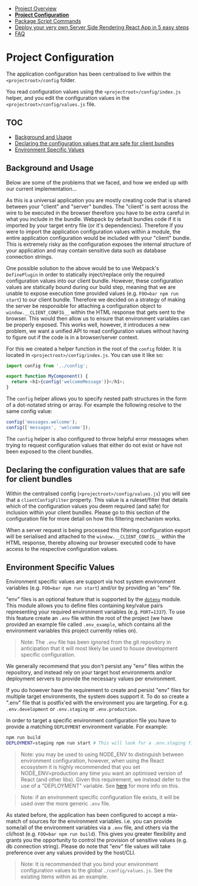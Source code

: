  - [Project Overview](/docs/PROJECT_OVERVIEW.md)
 - __[Project Configuration](/docs/PROJECT_CONFIG.md)__
 - [Package Script Commands](/docs/PKG_SCRIPTS.md)
 - [Deploy your very own Server Side Rendering React App in 5 easy steps](/docs/DEPLOY_TO_NOW.md)
 - [FAQ](/docs/FAQ.md)

# Project Configuration

The application configuration has been centralised to live within the `<projectroot>/config` folder.

You read configuration values using the `<projectroot>/config/index.js` helper, and you edit the configuration values in the `<projectroot>/config/values.js` file.

## TOC

 - [Background and Usage](#background-and-usage)
 - [Declaring the configuration values that are safe for client bundles](#declaring-the-configuration-values-that-are-safe-for-client-bundles)
 - [Environment Specific Values](#environment-specifc-values)

## Background and Usage

Below are some of the problems that we faced, and how we ended up with our current implementation...

As this is a universal application you are mostly creating code that is shared between your "client" and "server" bundles. The "client" is sent across the wire to be executed in the browser therefore you have to be extra careful in what you include in the bundle.  Webpack by default bundles code if it is imported by your target entry file (or it's dependencies). Therefore if you were to import the application configuration values within a module, the entire application configuration would be included with your "client" bundle. This is extremely risky as the configuration exposes the internal structure of your application and may contain sensitive data such as database connection strings.

One possible solution to the above would be to use Webpack's `DefinePlugin` in order to statically inject/replace only the required configuration values into our client bundle.  However, these configuration values are statically bound during our build step, meaning that we are unable to expose execution time provided values (e.g. `FOO=bar npm run start`) to our client bundle. Therefore we decided on a strategy of making the server be responsible for attaching a configuration object to `window.__CLIENT_CONFIG__` within the HTML response that gets sent to the browser.  This would then allow us to ensure that environment variables can be properly exposed. This works well, however, it introduces a new problem, we want a unified API to read configuration values without having to figure out if the code is in a browser/server context.

For this we created a helper function in the root of the `config` folder.  It is located in `<projectroot>/config/index.js`.  You can use it like so:

```js
import config from '../config';

export function MyComponent() {
  return <h1>{config('welcomeMessage')}</h1>;
}
```

The `config` helper allows you to specify nested path structures in the form of a dot-notated string or array. For example the following resolve to the same config value:

```js
config('messages.welcome');
config(['messages', 'welcome']);
```

The `config` helper is also configured to throw helpful error messages when trying to request configuration values that either do not exist or have not been exposed to the client bundles.

## Declaring the configuration values that are safe for client bundles

Within the centralised config (`<projectroot>/config/values.js`) you will see that a `clientConfigFilter` property.  This value is a ruleset/filter that details which of the configuration values you deem required (and safe) for inclusion within your client bundles.  Please go to this section of the configuration file for more detail on how this filtering mechanism works.

When a server request is being processed this filtering configuration export will be serialised and attached to the `window.__CLIENT_CONFIG__` within the HTML response, thereby allowing our browser executed code to have access to the respective configuration values.

## Environment Specific Values

Environment specific values are support via host system environment variables (e.g. `FOO=bar npm run start`) and/or by providing an "env" file.  

"env" files is an optional feature that is supported by the [`dotenv`](https://github.com/motdotla/dotenv) module. This module allows you to define files containing key/value pairs representing your required environment variables (e.g. `PORT=1337`). To use this feature create an `.env` file within the root of the project (we have provided an example file called `.env_example`, which contains all the environment variables this project currently relies on).

> Note: The `.env` file has been ignored from the git repository in anticipation that it will most likely be used to house development specific configuration.

We generally recommend that you don't persist any "env" files within the repository, and instead rely on your target host environments and/or deployment servers to provide the necessary values per environment.  

If you do however have the requirement to create and persist "env" files for multiple target environments, the system does support it. To do so create a ".env" file that is postfix'ed with the environment you are targeting. For e.g. `.env.development` or `.env.staging` or `.env.production`.

In order to target a specific environment configuration file you have to provide a matching `DEPLOYMENT` environment variable. For example:

```bash
npm run build
DEPLOYMENT=staging npm run start # This will look for a .env.staging file
```

 > Note: you may be used to using NODE_ENV to distinguish between environment configuration, however, when using the React ecosystem it is highly recommended that you set NODE_ENV=production any time you want an optimised version of React (and other libs).  Given this requirement, we instead defer to the use of a "DEPLOYMENT" variable. See [here](https://github.com/facebook/react/issues/6582) for more info on this.

 > Note: if an environment specific configuration file exists, it will be used over the more generic `.env` file.

As stated before, the application has been configured to accept a mix-match of sources for the environment variables. i.e. you can provide some/all of the environment variables via a `.env` file, and others via the cli/host (e.g. `FOO=bar npm run build`). This gives you greater flexibility and grants you the opportunity to control the provision of sensitive values (e.g. db connection string).  Please do note that "env" file values will take preference over any values provided by the host/CLI.

> Note: It is recommended that you bind your environment configuration values to the global `./config/values.js`. See the existing items within as an example.
